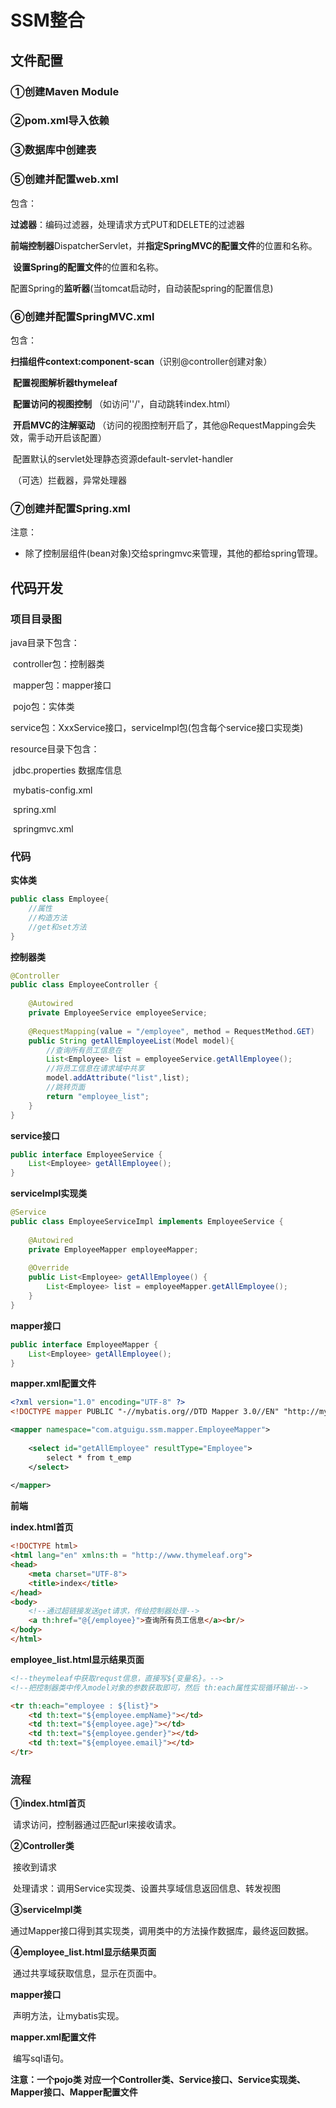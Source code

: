 # SSM整合

## 文件配置

### **①创建Maven Module**

### **②pom.xml导入依赖**

### **③数据库中创建表**

### ⑤**创建并配置web.xml**

包含：

​	**过滤器**：编码过滤器，处理请求方式PUT和DELETE的过滤器

​	**前端控制器**DispatcherServlet，并**指定SpringMVC的配置文件**的位置和名称。

​	**设置Spring的配置文件**的位置和名称。

​	配置Spring的**监听器**(当tomcat启动时，自动装配spring的配置信息)

### ⑥**创建并配置SpringMVC.xml**

 包含：

​		**扫描组件context:component-scan**（识别@controller创建对象）

​		**配置视图解析器thymeleaf**

​		**配置访问的视图控制** （如访问''/'，自动跳转index.html）

​		**开启MVC的注解驱动** （访问的视图控制开启了，其他@RequestMapping会失效，需手动开启该配置）

​		配置默认的servlet处理静态资源default-servlet-handler

​		（可选）拦截器，异常处理器

### ⑦创建并配置Spring.xml



注意：

- 除了控制层组件(bean对象)交给springmvc来管理，其他的都给spring管理。



## 代码开发

### 项目目录图

java目录下包含：

​		controller包：控制器类

​		mapper包：mapper接口

​		pojo包：实体类

​		service包：XxxService接口，serviceImpl包(包含每个service接口实现类)

resource目录下包含：

​		jdbc.properties 数据库信息

​		mybatis-config.xml

​		spring.xml

​		springmvc.xml

### 代码

**实体类**

```java
public class Employee{
    //属性
    //构造方法
    //get和set方法
}
```

**控制器类**

```java
@Controller 
public class EmployeeController { 
    
    @Autowired 
    private EmployeeService employeeService; 
    
    @RequestMapping(value = "/employee", method = RequestMethod.GET) 
    public String getAllEmployeeList(Model model){
        //查询所有员工信息在
        List<Employee> list = employeeService.getAllEmployee(); 
        //将员工信息在请求域中共享
        model.addAttribute("list",list);
        //跳转页面
        return "employee_list";
    } 
}
```

**service接口**

```java
public interface EmployeeService { 
    List<Employee> getAllEmployee(); 
}
```

**serviceImpl实现类**

```java
@Service 
public class EmployeeServiceImpl implements EmployeeService {
    
    @Autowired 
    private EmployeeMapper employeeMapper; 
    
    @Override 
    public List<Employee> getAllEmployee() { 
        List<Employee> list = employeeMapper.getAllEmployee(); 
    } 
}
```

**mapper接口**

```java
public interface EmployeeMapper { 
    List<Employee> getAllEmployee(); 
}
```

**mapper.xml配置文件**

```xml
<?xml version="1.0" encoding="UTF-8" ?> 
<!DOCTYPE mapper PUBLIC "-//mybatis.org//DTD Mapper 3.0//EN" "http://mybatis.org/dtd/mybatis-3-mapper.dtd">

<mapper namespace="com.atguigu.ssm.mapper.EmployeeMapper"> 
    
    <select id="getAllEmployee" resultType="Employee"> 
        select * from t_emp 
    </select> 
    
</mapper>
```

**前端**

**index.html首页**

```html
<!DOCTYPE html>
<html lang="en" xmlns:th = "http://www.thymeleaf.org">
<head>
    <meta charset="UTF-8">
    <title>index</title>
</head>
<body>
    <!--通过超链接发送get请求，传给控制器处理-->
	<a th:href="@{/employee}">查询所有员工信息</a><br/>
</body>
</html>
```

**employee_list.html显示结果页面**

```html
<!--theymeleaf中获取requst信息，直接写${变量名}。-->
<!--把控制器类中传入model对象的参数获取即可，然后 th:each属性实现循环输出-->

<tr th:each="employee : ${list}">
    <td th:text="${employee.empName}"></td>
    <td th:text="${employee.age}"></td>
    <td th:text="${employee.gender}"></td>
    <td th:text="${employee.email}"></td>
</tr>

```



### 流程

**①index.html首页**

​	请求访问，控制器通过匹配url来接收请求。

**②Controller类**

​	接收到请求

​	处理请求：调用Service实现类、设置共享域信息返回信息、转发视图

**③serviceImpl类**

​	通过Mapper接口得到其实现类，调用类中的方法操作数据库，最终返回数据。

**④employee_list.html显示结果页面**

​	通过共享域获取信息，显示在页面中。



**mapper接口**

​	声明方法，让mybatis实现。

**mapper.xml配置文件**

​	编写sql语句。



**注意：一个pojo类 对应一个Controller类、Service接口、Service实现类、Mapper接口、Mapper配置文件**